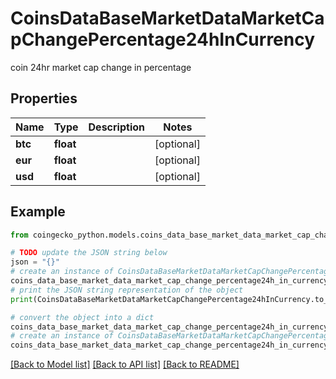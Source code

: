 # CoinsDataBaseMarketDataMarketCapChangePercentage24hInCurrency

coin 24hr market cap change in percentage

## Properties

Name | Type | Description | Notes
------------ | ------------- | ------------- | -------------
**btc** | **float** |  | [optional] 
**eur** | **float** |  | [optional] 
**usd** | **float** |  | [optional] 

## Example

```python
from coingecko_python.models.coins_data_base_market_data_market_cap_change_percentage24h_in_currency import CoinsDataBaseMarketDataMarketCapChangePercentage24hInCurrency

# TODO update the JSON string below
json = "{}"
# create an instance of CoinsDataBaseMarketDataMarketCapChangePercentage24hInCurrency from a JSON string
coins_data_base_market_data_market_cap_change_percentage24h_in_currency_instance = CoinsDataBaseMarketDataMarketCapChangePercentage24hInCurrency.from_json(json)
# print the JSON string representation of the object
print(CoinsDataBaseMarketDataMarketCapChangePercentage24hInCurrency.to_json())

# convert the object into a dict
coins_data_base_market_data_market_cap_change_percentage24h_in_currency_dict = coins_data_base_market_data_market_cap_change_percentage24h_in_currency_instance.to_dict()
# create an instance of CoinsDataBaseMarketDataMarketCapChangePercentage24hInCurrency from a dict
coins_data_base_market_data_market_cap_change_percentage24h_in_currency_from_dict = CoinsDataBaseMarketDataMarketCapChangePercentage24hInCurrency.from_dict(coins_data_base_market_data_market_cap_change_percentage24h_in_currency_dict)
```
[[Back to Model list]](../README.md#documentation-for-models) [[Back to API list]](../README.md#documentation-for-api-endpoints) [[Back to README]](../README.md)


